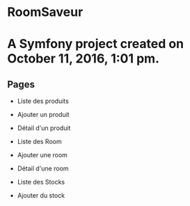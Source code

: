 RoomSaveur
==========

A Symfony project created on October 11, 2016, 1:01 pm.
=======

## Pages
- Liste des produits
- Ajouter un produit
- Détail d'un produit

- Liste des Room
- Ajouter une room
- Détail d'une room
   
- Liste des Stocks
- Ajouter du stock